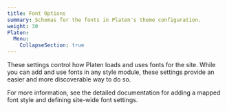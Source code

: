 ```yaml
---
title: Font Options
summary: Schemas for the fonts in Platen's theme configuration.
weight: 30
Platen:
  Menu:
    CollapseSection: true
---
```


These settings control how Platen loads and uses fonts for the site. While you can add and use fonts
in any style module, these settings provide an easier and more discoverable way to do so.

For more information, see the detailed documentation for adding a mapped font style and defining
site-wide font settings.

```section
```
